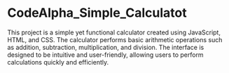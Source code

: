 # CodeAlpha_Simple_Calculatot
This project is a simple yet functional calculator created using JavaScript, HTML, and CSS. The calculator performs basic arithmetic operations such as addition, subtraction, multiplication, and division. The interface is designed to be intuitive and user-friendly, allowing users to perform calculations quickly and efficiently.
